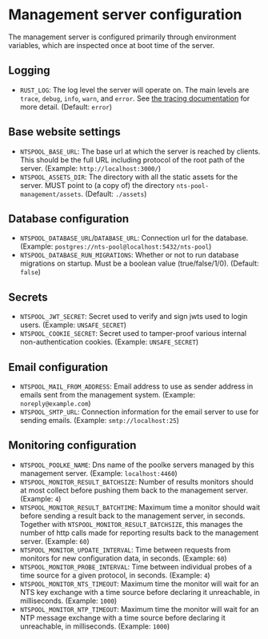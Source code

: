 # Management server configuration

The management server is configured primarily through environment variables, which are inspected once at boot time of the server.

## Logging
- `RUST_LOG`: The log level the server will operate on. The main levels are `trace`, `debug`, `info`, `warn`, and `error`. See [the tracing documentation](https://docs.rs/tracing-subscriber/latest/tracing_subscriber/fmt/index.html#filtering-events-with-environment-variables) for more detail. (Default: `error`)

## Base website settings
- `NTSPOOL_BASE_URL`: The base url at which the server is reached by clients. This should be the full URL including protocol of the root path of the server. (Example: `http://localhost:3000/`)
- `NTSPOOL_ASSETS_DIR`: The directory with all the static assets for the server. MUST point to (a copy of) the directory `nts-pool-management/assets`. (Default: `./assets`)

## Database configuration
- `NTSPOOL_DATABASE_URL`/`DATABASE_URL`: Connection url for the database. (Example: `postgres://nts-pool@localhost:5432/nts-pool`)
- `NTSPOOL_DATABASE_RUN_MIGRATIONS`: Whether or not to run database migrations on startup. Must be a boolean value (true/false/1/0). (Default: `false`)

## Secrets
- `NTSPOOL_JWT_SECRET`: Secret used to verify and sign jwts used to login users. (Example: `UNSAFE_SECRET`)
- `NTSPOOL_COOKIE_SECRET`: Secret used to tamper-proof various internal non-authentication cookies. (Example: `UNSAFE_SECRET`)

## Email configuration
- `NTSPOOL_MAIL_FROM_ADDRESS`: Email address to use as sender address in emails sent from the management system. (Example: `noreply@example.com`)
- `NTSPOOL_SMTP_URL`: Connection information for the email server to use for sending emails. (Example: `smtp://localhost:25`)

## Monitoring configuration
- `NTSPOOL_POOLKE_NAME`: Dns name of the poolke servers managed by this management server. (Example: `localhost:4460`)
- `NTSPOOL_MONITOR_RESULT_BATCHSIZE`: Number of results monitors should at most collect before pushing them back to the management server. (Example: `4`)
- `NTSPOOL_MONITOR_RESULT_BATCHTIME`: Maximum time a monitor should wait before sending a result back to the management server, in seconds. Together with `NTSPOOL_MONITOR_RESULT_BATCHSIZE`, this manages the number of http calls made for reporting results back to the management server. (Example: `60`)
- `NTSPOOL_MONITOR_UPDATE_INTERVAL`: Time between requests from monitors for new configuration data, in seconds. (Example: `60`)
- `NTSPOOL_MONITOR_PROBE_INTERVAL`: Time between individual probes of a time source for a given protocol, in seconds. (Example: `4`)
- `NTSPOOL_MONITOR_NTS_TIMEOUT`: Maximum time the monitor will wait for an NTS key exchange with a time source before declaring it unreachable, in milliseconds. (Example: `1000`)
- `NTSPOOL_MONITOR_NTP_TIMEOUT`: Maximum time the monitor will wait for an NTP message exchange with a time source before declaring it unreachable, in milliseconds. (Example: `1000`)

